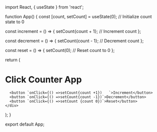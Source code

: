 import React, { useState } from 'react';

function App() {
  const [count, setCount] = useState(0); // Initialize count state to 0

  const increment = () => {
    setCount{count + 1}; // Increment count
  };

  const decrement = () => {
    setCount{count - 1}; // Decrement count
  };

  const reset = () => {
    setCount(0); // Reset count to 0
  };

  return (
    <div className="App">
      <h1>Click Counter App</h1>
     
      <button `onClick={() =>setCount{count +1})   `>Increment</button>
      <button `onClick={() =>setCount{count -1})`>Decrement</button>
      <button `onClick={() =>setCount {count 0})`>Reset</button>
    </div>
  );
}

export default App;